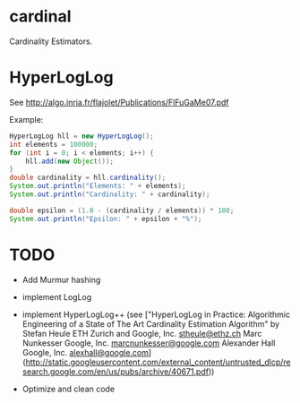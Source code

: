 cardinal
========

Cardinality Estimators.

HyperLogLog
============

See http://algo.inria.fr/flajolet/Publications/FlFuGaMe07.pdf

Example:
```java
HyperLogLog hll = new HyperLogLog();
int elements = 100000;
for (int i = 0; i < elements; i++) {
    hll.add(new Object());
}
double cardinality = hll.cardinality();
System.out.println("Elements: " + elements);
System.out.println("Cardinality: " + cardinality);

double epsilon = (1.0 - (cardinality / elements)) * 100;
System.out.println("Epsilon: " + epsilon + "%");
```

TODO
=====
- Add Murmur hashing
- implement LogLog
- implement HyperLogLog++
(see ["HyperLogLog in Practice: Algorithmic Engineering of a State of The Art Cardinality Estimation Algorithm" by
Stefan Heule ETH Zurich and Google, Inc. stheule@ethz.ch
Marc Nunkesser Google, Inc. marcnunkesser@google.com
Alexander Hall Google, Inc. alexhall@google.com]
(http://static.googleusercontent.com/external_content/untrusted_dlcp/research.google.com/en/us/pubs/archive/40671.pdf))

- Optimize and clean code
